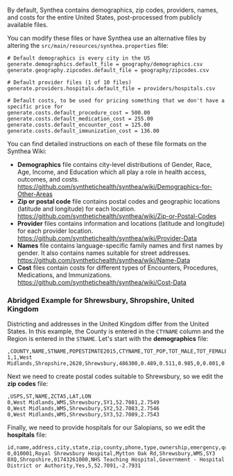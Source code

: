By default, Synthea contains demographics, zip codes, providers, names, and costs for the entire United States, post-processed from publicly available files.

You can modify these files or have Synthea use an alternative files by altering the `src/main/resources/synthea.properties` file:

```properties
# Default demographics is every city in the US
generate.demographics.default_file = geography/demographics.csv
generate.geography.zipcodes.default_file = geography/zipcodes.csv

# Default provider files (1 of 10 files)
generate.providers.hospitals.default_file = providers/hospitals.csv

# Default costs, to be used for pricing something that we don't have a specific price for
generate.costs.default_procedure_cost = 500.00
generate.costs.default_medication_cost = 255.00
generate.costs.default_encounter_cost = 125.00
generate.costs.default_immunization_cost = 136.00
```

You can find detailed instructions on each of these file formats on the Synthea Wiki:

* **Demographics** file contains city-level distributions of Gender, Race, Age, Income, and Education which all play a role in health access, outcomes, and costs. https://github.com/synthetichealth/synthea/wiki/Demographics-for-Other-Areas
* **Zip or postal code** file contains postal codes and geographic locations (latitude and longitude) for each location. https://github.com/synthetichealth/synthea/wiki/Zip-or-Postal-Codes
* **Provider** files contains information and locations (latitude and longitude) for each provider location. https://github.com/synthetichealth/synthea/wiki/Provider-Data
* **Names** file contains language-specific family names and first names by gender. It also contains names suitable for street addresses. https://github.com/synthetichealth/synthea/wiki/Name-Data
* **Cost** files contain costs for different types of Encounters, Procedures, Medications, and Immunizations. https://github.com/synthetichealth/synthea/wiki/Cost-Data

### Abridged Example for Shrewsbury, Shropshire, United Kingdom

Districting and addresses in the United Kingdom differ from the United States. In this example, the County is entered in the `CTYNAME` column and the Region is entered in the `STNAME`. Let's start with the **demographics** file:

```csv
,COUNTY,NAME,STNAME,POPESTIMATE2015,CTYNAME,TOT_POP,TOT_MALE,TOT_FEMALE,WHITE,HISPANIC,BLACK,ASIAN,NATIVE,OTHER,1,2,3,4,5,6,7,8,9,10,11,12,13,14,15,16,17,18,00..10,10..15,15..25,25..35,35..50,50..75,75..100,100..150,150..200,200..999,LESS_THAN_HS,HS_DEGREE,SOME_COLLEGE,BS_DEGREE
1,1,West Midlands,Shropshire,2620,Shrewsbury,486300,0.489,0.511,0.985,0,0.001,0.004,0,0,0.063,0.063,0.063,0.052,0.052,0.052,0.052,0.052,0.076,0.076,0.076,0.076,0.076,0.035,0.035,0.035,0.035,0.035,0.133333333,0.133333333,0.133333333,0.147225,0.147225,0.147225,0.147225,0.1,0.01,0.001,0.18,0.387,22.35,22.35
```

Next we need to create postal codes suitable to Shrewsbury, so we edit the **zip codes** file:

```csv
,USPS,ST,NAME,ZCTA5,LAT,LON
0,West Midlands,WMS,Shrewsbury,SY1,52.7081,2.7549
0,West Midlands,WMS,Shrewsbury,SY2,52.7083,2.7546
0,West Midlands,WMS,Shrewsbury,SY3,52.7089,2.7543
```

Finally, we need to provide hospitals for our Salopians, so we edit the **hospitals** file:

```csv
id,name,address,city,state,zip,county,phone,type,ownership,emergency,quality,LAT,LON
0,010001,Royal Shrewsbury Hospital,Mytton Oak Rd,Shrewsbury,WMS,SY3 8XQ,Shropshire,01743261000,NHS Teaching Hospital,Government - Hospital District or Authority,Yes,5,52.7091,-2.7931
```
